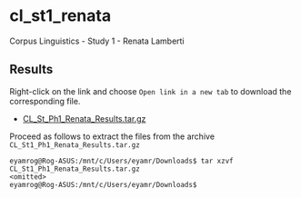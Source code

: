 # cl_st1_renata
Corpus Linguistics - Study 1 - Renata Lamberti

## Results
Right-click on the link and choose `Open link in a new tab` to download the corresponding file.
- [CL_St_Ph1_Renata_Results.tar.gz](https://pucsp-my.sharepoint.com/:u:/g/personal/ra00341729_pucsp_edu_br/EZbgo0qqT5ROqv1wd4lAmC4BYGL7HpNGhg-jG2q_x0apLg?e=qrsqv1)

Proceed as follows to extract the files from the archive `CL_St1_Ph1_Renata_Results.tar.gz`

```
eyamrog@Rog-ASUS:/mnt/c/Users/eyamr/Downloads$ tar xzvf CL_St1_Ph1_Renata_Results.tar.gz
<omitted>
eyamrog@Rog-ASUS:/mnt/c/Users/eyamr/Downloads$ 
```
